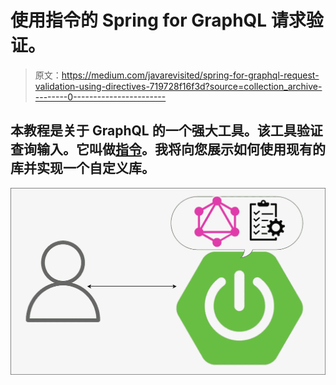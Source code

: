 # 使用指令的 Spring for GraphQL 请求验证。

> 原文：<https://medium.com/javarevisited/spring-for-graphql-request-validation-using-directives-719728f16f3d?source=collection_archive---------0----------------------->

## 本教程是关于 GraphQL 的一个强大工具。该工具验证查询输入。它叫做[指令](https://www.graphql-java.com/documentation/sdl-directives/)。我将向您展示如何使用现有的库并实现一个自定义库。

[![](img/de4ee050fcb6fcbce60e0b4f57aea037.png)](https://javarevisited.blogspot.com/2022/04/difference-between-graphql-and-rest-api.html)